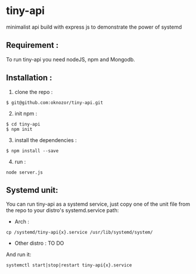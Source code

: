 # tiny-api
minimalist api build  with express js to demonstrate the power of systemd

## Requirement :

To run tiny-api you need nodeJS, npm and Mongodb. 

## Installation : 

1. clone the repo : 
```
$ git@github.com:oknozor/tiny-api.git
```
2. init npm : 
```
$ cd tiny-api
$ npm init
```
3. install the dependencies : 
```
$ npm install --save
```

4. run : 
```
node server.js
```

## Systemd unit: 
 
You can run tiny-api as a systemd service, just copy one of the unit file from the repo 
to your distro's systemd.service path:

  * Arch : 
  ``` 
  cp /systemd/tiny-api{x}.service /usr/lib/systemd/system/
  ```
  * Other distro : 
  TO DO 

And run it: 

```
systemctl start|stop|restart tiny-api{x}.service
```
  

